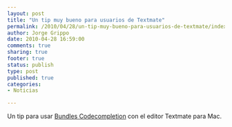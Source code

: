 ```yaml
--- 
layout: post
title: "Un tip muy bueno para usuarios de Textmate"
permalink: /2010/04/28/un-tip-muy-bueno-para-usuarios-de-textmate/index.html
author: Jorge Grippo
date: 2010-04-28 16:59:00
comments: true
sharing: true
footer: true
status: publish
type: post
published: true
categories: 
- Noticias

---
```

<!-- 140 -->
Un tip para usar <a href="https://aralbalkan.com/822">Bundles Codecompletion</a> con el editor Textmate para Mac.<div> </div>

